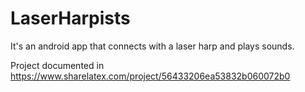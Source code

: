 # LaserHarpists
It's an android app that connects with a laser harp and plays sounds.

Project documented in https://www.sharelatex.com/project/56433206ea53832b060072b0
